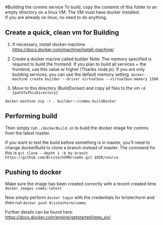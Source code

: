 #Building the comms service 
To build, copy the contents of this folder to an empty directory on a linux VM. The VM must have docker installed.  
If you are already on linux, no need to do anything. 

## Create a quick, clean vm for Building

1. If necessary, install docker-machine
https://docs.docker.com/machine/install-machine/
2. Create a docker macine called builder 
Note: The memory specified is required to build the frontend. If you plan to build all services + the frontend, use this value or higher (Thanks node.js). 
If you are only building services, you can use the default memory setting. 
`docker-machine create builder --driver virtualbox --virtualbox-memory 1500`

3. Move to this directory (BuildDocker) and copy all files to the vm
`cd {pathToThisDirectory}`

`docker-machine scp -r . builder:~/comms-buildDocker`

## Performing build

Then simply run `./dockerBuild.sh` to build the docker image for comms from the latest master.

If you want to test the build before something is in master, 
you'll need to change dockerBuild to clone a branch instead of master. The command for this is
`git clone --depth 1 -b my-branch https://github.com/BristechSRM/comms.git $DIR/source`

## Pushing to docker
Make sure the image has been created correctly with a recent created time
`docker images comms:latest`

Now simply perform `docker login` with the credentials for bristechsrm and then run 
`docker push bristechsrm/comms`

Further details can be found here: 
https://docs.docker.com/engine/getstarted/step_six/ 